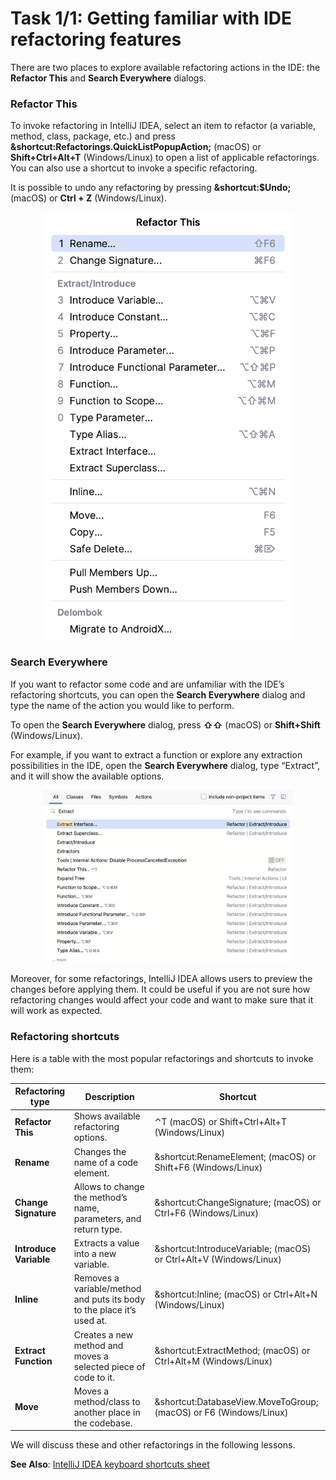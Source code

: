 # Task 1/1: Getting familiar with IDE refactoring features

There are two places to explore available refactoring actions in the IDE: the **Refactor This** and **Search Everywhere**
dialogs.

### Refactor This
To invoke refactoring in IntelliJ IDEA, select an item to refactor (a variable, method, class, package, etc.)
and press **&shortcut:Refactorings.QuickListPopupAction;** (macOS) or **Shift+Ctrl+Alt+T** (Windows/Linux) to open a
list of
applicable refactorings.
You can also use a shortcut to invoke a specific refactoring.

It is possible to undo any refactoring by pressing **&shortcut:$Undo;** (macOS) or **Ctrl + Z** (Windows/Linux).

<p align="center">
    <img src="../../../common/src/main/resources/images/RefactoringAndItsPurpose/GettingFamiliarWithIDERefactoringFeatures/refactor_this.png" alt="Refactor This" width="400"/>
</p>

### Search Everywhere
If you want to refactor some code and are unfamiliar with the IDE’s refactoring shortcuts, you can open the **Search
Everywhere** dialog and type the name of the action you would like to perform.

To open the **Search Everywhere** dialog, press **⇧⇧** (macOS) or **Shift+Shift** (Windows/Linux).

For example, if you want to extract a function or explore any extraction possibilities in the IDE,
open the **Search Everywhere** dialog, type “Extract”, and it will show the available options.
<p align="center">
    <img src="../../../common/src/main/resources/images/RefactoringAndItsPurpose/GettingFamiliarWithIDERefactoringFeatures/search_everywhere.png" alt="Search Everywhere" width="400"/>
</p>

Moreover, for some refactorings, IntelliJ IDEA allows users to preview the changes before applying them.
It could be useful if you are not sure how refactoring changes would affect your code and want to make sure that it
will work as expected.

### Refactoring shortcuts
Here is a table with the most popular refactorings and shortcuts to invoke them:

| Refactoring type       | Description                                                            | Shortcut                                                            |
|------------------------|------------------------------------------------------------------------|---------------------------------------------------------------------|
| **Refactor This**      | Shows available refactoring options.                                   | ⌃T (macOS) or Shift+Ctrl+Alt+T (Windows/Linux)                      |
| **Rename**             | Changes the name of a code element.                                    | &shortcut:RenameElement; (macOS) or Shift+F6 (Windows/Linux)        |
| **Change Signature**   | Allows to change the method’s name, parameters, and return type.       | &shortcut:ChangeSignature; (macOS) or Ctrl+F6 (Windows/Linux)       |
| **Introduce Variable** | Extracts a value into a new variable.                                  | &shortcut:IntroduceVariable; (macOS) or Ctrl+Alt+V  (Windows/Linux) |
| **Inline**             | Removes a variable/method and puts its body to the place it’s used at. | &shortcut:Inline; (macOS) or Ctrl+Alt+N (Windows/Linux)             |
| **Extract Function**   | Creates a new method and moves a selected piece of code to it.         | &shortcut:ExtractMethod; (macOS) or Ctrl+Alt+M (Windows/Linux)      |
| **Move**               | Moves a method/class to another place in the codebase.                 | &shortcut:DatabaseView.MoveToGroup; (macOS) or F6 (Windows/Linux)   |

We will discuss these and other refactorings in the following lessons.

**See Also**: [IntelliJ IDEA keyboard shortcuts sheet](https://resources.jetbrains.com/storage/products/intellij-idea/docs/IntelliJIDEA_ReferenceCard.pdf)
